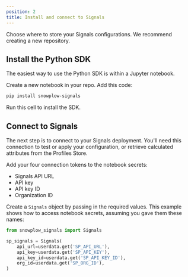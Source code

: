 ```yaml
---
position: 2
title: Install and connect to Signals
---
```


Choose where to store your Signals configurations. We recommend creating a new repository.

## Install the Python SDK

The easiest way to use the Python SDK is within a Jupyter notebook.

Create a new notebook in your repo. Add this code:

```bash
pip install snowplow-signals
```

Run this cell to install the SDK.

## Connect to Signals

The next step is to connect to your Signals deployment. You'll need this connection to test or apply your configuration, or retrieve calculated attributes from the Profiles Store.

Add your four connection tokens to the notebook secrets:
  * Signals API URL
  * API key
  * API key ID
  * Organization ID

Create a `Signals` object by passing in the required values. This example shows how to access notebook secrets, assuming you gave them these names:

```python
from snowplow_signals import Signals

sp_signals = Signals(
    api_url=userdata.get('SP_API_URL'),
    api_key=userdata.get('SP_API_KEY'),
    api_key_id=userdata.get('SP_API_KEY_ID'),
    org_id=userdata.get('SP_ORG_ID'),
)
```
